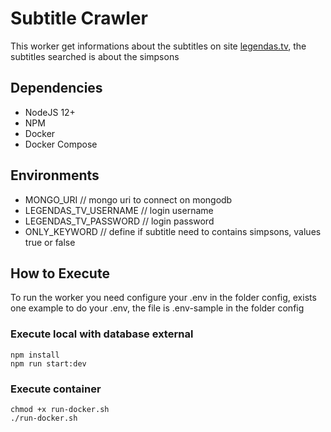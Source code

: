 # Subtitle Crawler
This worker get informations about the subtitles on site [legendas.tv](http://legendas.tv), the subtitles searched is about the simpsons

## Dependencies
- NodeJS 12+
- NPM
- Docker
- Docker Compose

## Environments
- MONGO_URI // mongo uri to connect on mongodb
- LEGENDAS_TV_USERNAME // login username
- LEGENDAS_TV_PASSWORD // login password
- ONLY_KEYWORD // define if subtitle need to contains simpsons, values true or false

## How to Execute
To run the worker you need configure your .env in the folder config, exists one example to do your .env, the file is .env-sample in the folder config

### Execute local with database external
```
npm install
npm run start:dev
```

### Execute container
```
chmod +x run-docker.sh
./run-docker.sh
```
